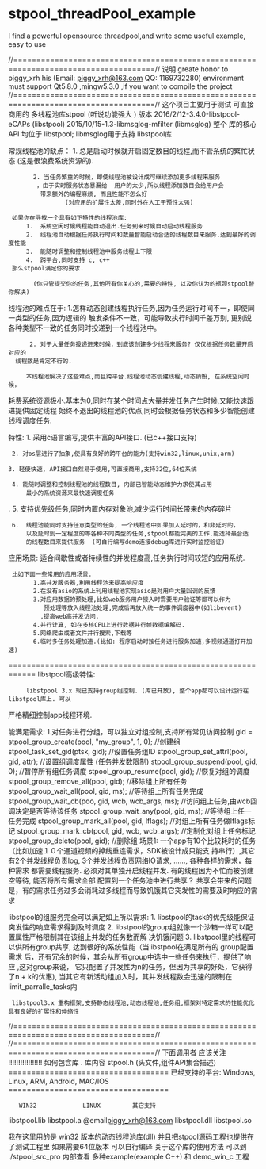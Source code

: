 # stpool_threadPool_example
I find a powerful opensource threadpool,and write some useful example, easy to use 


//=====================================================================================//
                                        说明
 greate honor to piggy_xrh
 his  (Email: piggy_xrh@163.com  QQ: 1169732280)
 environment
 must support Qt5.8.0 ,mingw5.3.0 ,if you want to compile the project
 //=====================================================================================//
 这个项目主要用于测试 可直接商用的 多线程池库stpool (听说功能强大 )
 版本
 2016/2/12-3.4.0-libstpool-eCAPs  (libstpool)
 2015/10/15-1.3-libmsglog-mfilter  (libmsglog)
 整个 库的核心 API 均位于 libstpool;  libmsglog用于支持 libstpool库

 常规线程池的缺点：
           1. 总是启动时候就开启固定数目的线程,而不管系统的繁忙状态
                    (这是很浪费系统资源的).

           2. 当任务繁重的时候，即使线程池被设计成可继续添加更多线程来服务
            ，由于实时服务状态暴漏给  用户的太少,所以线程添加数目会给用户会
             带来额外的编程麻烦, 而且性能不怎么好
                    (对应用的扩展性太差,同时外在人工干预性太强)

     如果你在寻找一个具有如下特性的线程池库:
         1.  系统空闲时候线程能自动退出.任务到来时候自动启动线程服务
         2.  线程池自动根据任务执行时间和数量智能启动合适的线程数目来服务.达到最好的调度性能
         3.  能随时调整和控制线程池中服务线程上下限
         4.  跨平台,同时支持 c, c++
     那么stpool满足你的要求.

           (你只管提交你的任务,其他所有你关心的,需要的特性, 以及你认为的瓶颈stpool替你解决)


   线程池的难点在于:
          1.怎样动态创建线程执行任务,因为任务运行时间不一，即使同一类型的任务,因为逻辑的
      触发条件不一致，可能导致执行时间千差万别, 更别说各种类型不一致的任务同时投递到一个线程池中。

          2. 对于大量任务投递进来时候，到底该创建多少线程来服务? 仅仅根据任务数量开启对应的
      线程数是肯定不行的.

         本线程池解决了这些难点,而且跨平台.线程池动态创建线程,动态销毁, 在系统空闲时候，
   耗费系统资源极小.基本为0,同时在某个时间点大量并发任务产生时候,又能快速跟进提供固定线程
   始终不退出的线程池的优点,同时会根据任务状态和多少智能创建线程调度任务.

 特性:
     1. 采用c语言编写,提供丰富的API接口. (已c++接口支持)

     2. 对os层进行了抽象,使具有良好的跨平台的能力(支持win32,linux,unix,arm)

    3. 轻便快速, API接口自然易于使用,可直接商用,支持32位,64位系统

     4. 能随时调整和控制线程池的线程数目, 内部已智能动态维护力求使其占用
         最小的系统资源来最快速调度任务

.    5. 支持优先级任务,同时内置内存对象池,减少运行时间长带来的内存碎片

     6.  线程池能同时支持任意类型的任务, 一个线程池中如果加入延时的，和非延时的，
         以及延时到一定程度的等各种不同类型的任务,stpool都能完美的工作.能选择最合适
         的线程数目来提供服务  (可自行编写demo连接debug库进行实时监控验证)
 应用场景:
        适合间歇性或者持续性的并发程度高,任务执行时间较短的应用系统.

     比如下面一些常用的应用场景.
           1.高并发服务器,利用线程池来提高响应度
           2.在没有asio的系统上利用线程池实现asio是对用户大量回调的反馈
           3.对应用数据的预处理,比如web服务用户接入时需要用户验证等都可以作为
              预处理等放入线程池处理,完成后再放入统一的事件调度器中(如libevent)
             ,提高web高并发访问.
           4.并行计算, 如在多核CPU上进行数据并行帧数据编解码.
           5.网络爬虫或者文件并行搜索,下载等
           6.临时多任务处理加速.(比如: 程序启动时按任务进行服务加速,多视频通道打开加速)
============================================================
libstpool高级特性:

         libstpool 3.x 现已支持group组控制. (库已开放), 整个app都可以设计运行在libstpool库上. 可以
严格精细控制app线程环境.

 能满足需求:
        1.对任务进行分组，可以独立对组控制,支持所有常见访问控制
         gid = stpool_group_create(pool, "my_group", 1, 0); //创建组
         stpool_task_set_gid(ptsk, gid);            //设置任务组ID
         stpool_group_set_attrl(pool, gid, attr); //设置组调度属性 (任务并发数限制)
         stpool_group_suspend(pool, gid, 0);    //暂停所有组任务调度
         stpool_group_resume(pool, gid);         //恢复对组的调度
         stpool_group_remove_all(pool, gid);    //移除组上所有任务
         stpool_group_wait_all(pool, gid, ms);    //等待组上所有任务完成
         stpool_group_wait_cb(poo, gid, wcb, wcb_args, ms);  //访问组上任务,由wcb回调决定是否等待该任务
         stpool_group_wait_any(pool, gid, ms);   //等待组上任一任务完成
         stpool_group_mark_all(pool, gid, lflags); //对组上所有任务做lflags标记
         stpool_group_mark_cb(pool, gid, wcb, wcb_args);  //定制化对组上任务标记
         stpool_group_delete(pool, gid);       //删除组
 场景1:
        一个app有10个比较耗时的任务（比如加速１０个通道视频的掉线重连需求，SDK被设计成只能支
持串行）,其它有2个并发线程负责log,   3个并发线程负责网络IO请求, ......, 各种各样的需求，每种需求
都需要线程服务. 必须对其单独开启线程并发.  有的线程因为不忙而被创建空等待, 能否将所有需求全部
配置到一个任务池中进行共享？
   共享会带来的问题是，有的需求任务过多会消耗过多线程而导致饥饿其它突发性的需要及时响应的需求

  libstpool的组服务完全可以满足如上所以需求:
       1. libstpool的task的优先级能保证突发性的响应需求得到及时调度
       2. libstpool的group组就像一个沙箱一样可以配置属性严格限制其在该组上并发的任务数而解
          决饥饿问题
       3. libstpool里的线程可以供所有group共享, 达到很好的系统性能（当libstpool在满足所有的
          group配置需求 后，还有冗余的时候，其会从所有group中选中一些任务来执行，提供了响应
         ,这对group来说， 它只配置了并发性为n的任务，但因为共享的好处，它获得了n + k的优惠),
         当其它有新活动组加入时，其并发线程数会迅速的限制在limit_parralle_tasks内

     libstpool3.x 重构框架,支持静态线程池,动态线程池,任务组,框架对特定需求的性能优化具有良好的扩展性和伸缩性

 //=====================================================================================//
 //=====================================================================================//
 下面调用者 应该关注 !!!!!!!!!!!!!!!!! 如何包含库
 . 库内容
      stpool.h  (头文件,组件API集合描述)
     ===================================
     已经支持的平台: Windows, Linux, ARM, Android, MAC/IOS
     ===================================

       WIN32             LINUX         其它支持
   libstpool.lib      libstpool.a       @email<piggy_xrh@163.com>
   libstpool.dll      libstpool.so

 我在这里用的是 win32 版本的动态线程池库(dll) 并且把stpool源码工程也提供在了测试工程里 如果需要64位版本 可以自行编译
 关于这个库的使用方法 可以到  ./stpool_src_pro 内部查看 多种example(example C++) 和 demo_win_c 工程
